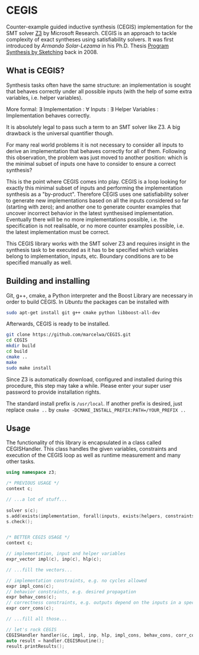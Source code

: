 # CEGIS

Counter-example guided inductive synthesis (CEGIS) implementation for the SMT solver
[Z3](https://github.com/Z3Prover/z3) by Microsoft Research. CEGIS is an approach to tackle
complexity of exact syntheses using satisfiability solvers. It was first introduced by
*Armando Solar-Lezama* in his Ph.D. Thesis
[Program Synthesis by Sketching](http://citeseerx.ist.psu.edu/viewdoc/download?doi=10.1.1.207.9048&rep=rep1&type=pdf)
back in 2008.

## What is CEGIS?

Synthesis tasks often have the same structure: an implementation is sought that behaves correctly under all possible
inputs (with the help of some extra variables, i.e. helper variables).

More formal: ∃ Implementation : ∀ Inputs : ∃ Helper Variables : Implementation behaves correctly.

It is absolutely legal to pass such a term to an SMT solver like Z3. A big drawback is the universal quantifier though.

For many real world problems it is not necessary to consider all inputs to derive an implementation that behaves
correctly for all of them. Following this observation, the problem was just moved to another position: which is the
minimal subset of inputs one have to consider to ensure a correct synthesis?

This is the point where CEGIS comes into play. CEGIS is a loop looking for exactly this minimal subset of inputs and
performing the implementation synthesis as a "by-product". Therefore CEGIS uses one satisfiability solver to generate
new implementations based on all the inputs considered so far (starting with zero); and another one to generate counter
examples that uncover incorrect behavior in the latest synthesised implementation. Eventually there will be no more
implementations possible, i.e. the specification is not realisable, or no more counter examples possible, i.e. the
latest implementation must be correct.

This CEGIS library works with the SMT solver Z3 and requires insight in the synthesis task to be executed as it has to
be specified which variables belong to implementation, inputs, etc. Boundary conditions are to be specified manually as
well.

## Building and installing

Git, g++, cmake, a Python interpreter and the Boost Library are necessary in order to build CEGIS.
In *Ubuntu* the packages can be installed with

```sh
sudo apt-get install git g++ cmake python libboost-all-dev
```

Afterwards, CEGIS is ready to be installed.

```sh
git clone https://github.com/marcelwa/CEGIS.git
cd CEGIS
mkdir build
cd build
cmake ..
make
sudo make install
```

Since Z3 is automatically download, configured and installed during this procedure, this step may take a while.
Please enter your super user password to provide installation rights.

The standard install prefix is `/usr/local`. If another prefix is desired, just replace
`cmake ..` by `cmake -DCMAKE_INSTALL_PREFIX:PATH=/YOUR_PREFIX ..`

## Usage

The functionality of this library is encapsulated in a class called CEGISHandler. This class handles the given
variables, constraints and execution of the CEGIS loop as well as runtime measurement and many other tasks.

```cpp
using namespace z3;

/* PREVIOUS USAGE */
context c;

// ...a lot of stuff...
 
solver s(c);
s.add(exists(implementation, forall(inputs, exists(helpers, constraints))));
s.check();


/* BETTER CEGIS USAGE */
context c;

// implementation, input and helper variables
expr_vector impl(c), inp(c), hlp(c);

// ...fill the vectors...

// implementation constraints, e.g. no cycles allowed
expr impl_cons(c);
// behavior constraints, e.g. desired propagation
expr behav_cons(c);
// correctness constraints, e.g. outputs depend on the inputs in a specifc way
expr corr_cons(c);

// ...fill all those...

// let's rock CEGIS
CEGISHandler handler(&c, impl, inp, hlp, impl_cons, behav_cons, corr_cons);
auto result = handler.CEGISRoutine();
result.printResults();
```
